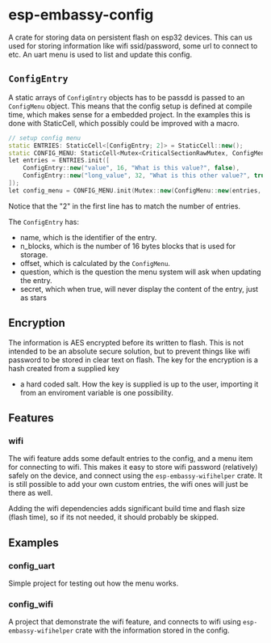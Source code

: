 # esp-embassy-config
A crate for storing data on persistent flash on esp32 devices. This can us used for
storing information like wifi ssid/password, some url to connect to etc. An uart menu
is used to list and update this config.

## `ConfigEntry`
A static arrays of `ConfigEntry` objects has to be passdd is passed to an `ConfigMenu` 
object. This means that the config setup is defined at compile time, which makes sense 
for a embedded project. In the examples this is done with StaticCell, which possibly could
be improved with a macro.

```cpp
// setup config menu
static ENTRIES: StaticCell<[ConfigEntry; 2]> = StaticCell::new();
static CONFIG_MENU: StaticCell<Mutex<CriticalSectionRawMutex, ConfigMenu>> = StaticCell::new();
let entries = ENTRIES.init([
    ConfigEntry::new("value", 16, "What is this value?", false),
    ConfigEntry::new("long_value", 32, "What is this other value?", true),
]);
let config_menu = CONFIG_MENU.init(Mutex::new(ConfigMenu::new(entries, encoded_key, aes)));
```
Notice that the "2" in the first line has to match the number of entries.

The `ConfigEntry` has:
- name, which is the identifier of the entry.
- n_blocks, which is the number of 16 bytes blocks that is used for storage.
- offset, which is calculated by the `ConfigMenu`.
- question, which is the question the menu system will ask when updating the entry.
- secret, which when true, will never display the content of the entry, just as stars

## Encryption
The information is AES encrypted before its written to flash. This is not intended to
be an absolute secure solution, but to prevent things like wifi password to be stored
in clear text on flash. The key for the encryption is a hash created from a supplied key
+ a hard coded salt. How the key is supplied is up to the user, importing it from an
enviroment variable is one possibility.

## Features

### wifi
The wifi feature adds some default entries to the config, and a menu item for connecting
to wifi. This makes it easy to store wifi password (relatively) safely on the device,
and connect using the `esp-embassy-wifihelper` crate. It is still possible to add your 
own custom entries, the wifi ones will just be there as well.

Adding the wifi dependencies adds significant build time and flash size (flash time), so
if its not needed, it should probably be skipped.

## Examples

### config_uart
Simple project for testing out how the menu works.

### config_wifi
A project that demonstrate the wifi feature, and connects to wifi using 
`esp-embassy-wifihelper` crate with the information stored in the config.

